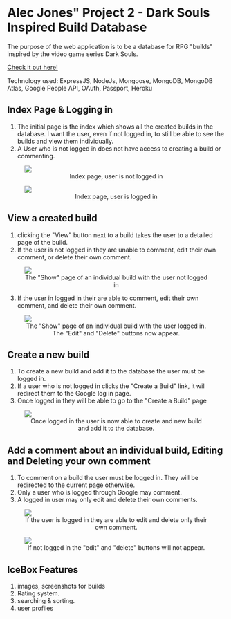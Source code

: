 # Alec Jones" Project 2 - Dark Souls Inspired Build Database

The purpose of the web application is to be a database for RPG "builds" inspired by the video game series Dark Souls.

[Check it out here!](https://project-2-dark-souls-builds.herokuapp.com/builds)

Technology used: ExpressJS, NodeJs, Mongoose, MongoDB, MongoDB Atlas, Google People API, OAuth, Passport, Heroku

## Index Page & Logging in
1. The initial page is the index which shows all the created builds in the database. I want the user, even if not logged in, to still be able to see the builds and view them individually.
2. A User who is not logged in does not have access to creating a build or commenting.
<figure>
<img src="https://i.imgur.com/4az9NNG.png?1">
<figcaption align="center">
Index page, user is not logged in
</figcaption>
</figure>

<figure>
<img src="https://i.imgur.com/0Ta2mUg.png?1">
<figcaption align="center">
Index page, user is logged in
</figcaption>
</figure>

## View a created build
1. clicking the "View" button next to a build takes the user to a detailed page of the build.
2. If the user is not logged in they are unable to comment, edit their own comment, or delete their own comment.
<figure>
<img src="https://i.imgur.com/uOPc3Av.png?1">
<figcaption align="center">
The "Show" page of an individual build with the user not logged in
</figcaption>
</figure>

3. If the user in logged in their are able to comment, edit their own comment, and delete their own comment.

<figure>
<img src="https://i.imgur.com/wjCLOtX.png?1">
<figcaption align="center">
The "Show" page of an individual build with the user logged in. The "Edit" and "Delete" buttons now appear.
</figcaption>
</figure>

## Create a new build
1. To create a new build and add it to the database the user must be logged in.
2. If a user who is not logged in clicks the "Create a Build" link, it will redirect them to the Google log in page.
3. Once logged in they will be able to go to the "Create a Build" page

<figure>
<img src="https://i.imgur.com/N5RySDe.png?1">
<figcaption align="center">
Once logged in the user is now able to create and new build and add it to the database.
</figcaption>
</figure>

## Add a comment about an individual build, Editing and Deleting your own comment
1. To comment on a build the user must be logged in. They will be redirected to the current page otherwise.
2. Only a user who is logged through Google may comment.
3. A logged in user may only edit and delete their own comments.

<figure>
<img src="https://i.imgur.com/yZ8y6iD.png?1">
<figcaption align="center">
If the user is logged in they are able to edit and delete only their own comment.
</figcaption>
</figure>

<figure>
<img src="https://i.imgur.com/da2Kka2.png?1">
<figcaption align="center">
If not logged in the "edit" and "delete" buttons will not appear.
</figcaption>
</figure>

## IceBox Features
1. images, screenshots for builds
2. Rating system. 
3. searching & sorting.
4. user profiles
